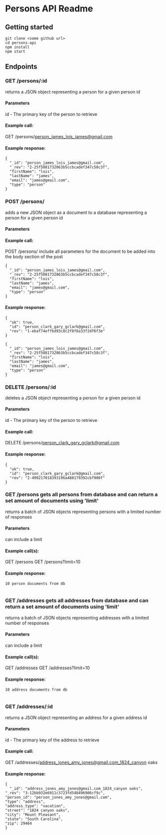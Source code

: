 

# Persons API Readme


## Getting started

```
git clone <some github url>
cd persons-api
npm install
npm start
```

## Endpoints

### GET /persons/:id
returns a JSON object representing a person for a given person id
#### Parameters

id - The primary key of the person to retrieve
#### Example call:
GET /persons/person_james_lois_james@gmail.com
#### Example response:
```
{
  "_id": "person_james_lois_james@gmail.com",
  "_rev": "2-25f5081732863b5ccbcadef347c58c3f",
  "firstName": "lois",
  "lastName": "james",
  "email": "james@gmail.com",
  "type": "person"
}
```

### POST /persons/
adds a new  JSON object as a document to a database representing a person for a given person id
#### Parameters

#### Example call:
POST /persons/
include all parameters for the document to be added into the body section of the post
```
{
  "_id": "person_james_lois_james@gmail.com",
  "_rev": "2-25f5081732863b5ccbcadef347c58c3f",
  "firstName": "lois",
  "lastName": "james",
  "email": "james@gmail.com",
  "type": "person"
}
```
#### Example response:

```
{
  "ok": true,
  "id": "person_clark_gary_gclark@gmail.com",
  "rev": "1-ebaf74effbd93c8c2f0f8a33f2df6f3e"
}

{
  "_id": "person_james_lois_james@gmail.com",
  "_rev": "2-25f5081732863b5ccbcadef347c58c3f",
  "firstName": "lois",
  "lastName": "james",
  "email": "james@gmail.com",
  "type": "person"
}
```

### DELETE /persons/:id
deletes a JSON object representing a person for a given person id
#### Parameters

id - The primary key of the person to retrieve
#### Example call:
DELETE /persons/person_clark_gary_gclark@gmail.com
#### Example response:
```
{
  "ok": true,
  "id": "person_clark_gary_gclark@gmail.com",
  "rev": "2-499217018393196a488179392cbf906f"
}
```
### GET /persons  gets all persons from database and can return a set amount of documents using 'limit'
returns a batch of JSON objects representing persons with a limited number of responses
#### Parameters
can include a limit
#### Example call(s):
GET /persons
GET /persons?limit=10
#### Example response:
```
10 person documents from db


```
### GET /addresses gets all addresses from database and can return a set amount of documents using 'limit'
returns a batch of JSON objects representing addresses with a limited number of responses
#### Parameters
can include a limit
#### Example call(s):
GET /addresses
GET /addresses?limit=10
#### Example response:
```
10 address documents from db


```

### GET /addresses/:id
returns a JSON object representing an address for a given address id
#### Parameters

id - The primary key of the address to retrieve
#### Example call:
GET /addresses/address_jones_amy_jones@gmail.com_1824_canyon oaks
#### Example response:
```
{
  "_id": "address_jones_amy_jones@gmail.com_1824_canyon oaks",
"_rev": "3-12bb932e6911c3723fd548496906cf9c",
"person_id": "person_jones_amy_jones@gmail.com",
"type": "address",
"address_type": "vacation",
"street": "1824 canyon oaks",
"city": "Mount Pleasant",
"state": "South Carolina",
"zip": 29464
}
```
